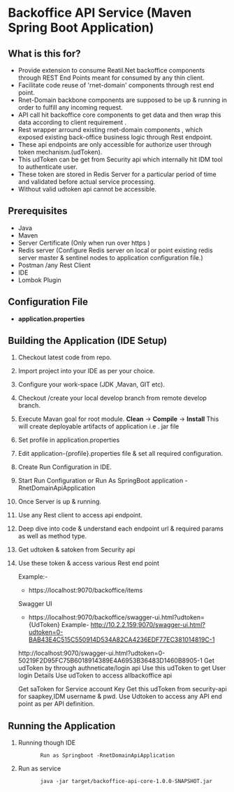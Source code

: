#     Backoffice API Service (Maven Spring Boot Application)

## What is this for?
 
* Provide extension to consume Reatil.Net backoffice components through REST End Points meant for consumed by any thin client.
* Facilitate code reuse of 'rnet-domain' components through rest end point.
* Rnet-Domain backbone components are supposed to be up & running in order to fulfill any incoming request.
* API call hit backoffice core components to get data and then wrap this data according to client requirement .
* Rest wrapper arround existing rnet-domain components , which exposed existing back-office business logic through Rest endpoint.
* These api endpoints are only accessible for authorize user through token mechanism.(udToken).
* This udToken can be get from Security api which internally hit IDM tool to authenticate user.
* These token are stored in Redis Server for a particular period of time and validated before actual service processing.
* Without valid udtoken api cannot be accessible.

## Prerequisites
- Java
- Maven
- Server Certificate (Only when run over https )
- Redis server (Configure Redis server on local or point existing redis server master & sentinel nodes to application configuration file.)
- Postman /any Rest Client
- IDE
- Lombok Plugin


## Configuration File

- **application.properties**

## Building the Application (IDE Setup)

 1. Checkout latest code from repo.
 2. Import project into your IDE as per your choice.
 3. Configure your work-space (JDK ,Mavan, GIT etc).
 4. Checkout /create your local develop branch from remote develop branch.
 5. Execute Mavan goal for root module.  **Clean** → **Compile** → **Install** This will create deployable artifacts of application i.e . jar file 
 6. Set profile in application.properties
 7. Edit application-{profile}.properties file & set all required configuration.
 8. Create Run Configuration in IDE.
 9. Start Run Configuration or Run As SpringBoot application - RnetDomainApiApplication
 10. Once Server is up & running.
 11. Use any Rest client to access api endpoint.
 12. Deep dive into code & understand each endpoint url & required params as well as method type.
 13. Get udtoken & satoken from Security api
 14. Use these token & access various Rest end point 
    
     Example:-
     
     - https://localhost:9070/backoffice/items
     
     Swagger UI
     
     - https://localhost:9070/backoffice/swagger-ui.html?udtoken={UdToken}
     Example- http://10.2.2.159:9070/swagger-ui.html?udtoken=0-BAB43E4C515C550914D534A82CA4236EDF77EC381014819C-1


     http://localhost:9070/swagger-ui.html?udtoken=0-50219F2D95FC75B6018914389E4A6953B36483D1460B8905-1
     Get udToken by through authneticate/login api
     Use this udToken to get User login Details
     Use udToken to access allbackoffice api

     Get saToken for Service account Key
     Get this udToken from security-api for saapkey,IDM username & pwd.
     Use Udtoken to access any API end point as per API definition.
 
## Running the Application

1. Running though IDE

              Run as Springboot -RnetDomainApiApplication

2. Run as service

              java -jar target/backoffice-api-core-1.0.0-SNAPSHOT.jar
